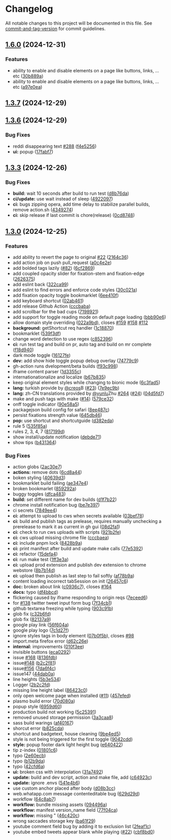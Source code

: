 # Changelog

All notable changes to this project will be documented in this file. See [commit-and-tag-version](https://github.com/absolute-version/commit-and-tag-version) for commit guidelines.

## [1.6.0](https://github.com/ansh/jiffyreader.com/compare/v1.3.7...v1.6.0) (2024-12-31)


### Features

* ability to enable and disable elements on a page like buttons, links, ... etc ([30b889a](https://github.com/ansh/jiffyreader.com/commit/30b889a27906786c2220b4ec3d389d5790e697e2))
* ability to enable and disable elements on a page like buttons, links, ... etc ([a97e0ea](https://github.com/ansh/jiffyreader.com/commit/a97e0eade9974c63bb67e079c8ae198f0f64d50d))

## [1.3.7](https://github.com/ansh/jiffyreader.com/compare/v1.3.6...v1.3.7) (2024-12-29)

## [1.3.6](https://github.com/ansh/jiffyreader.com/compare/v1.3.3...v1.3.6) (2024-12-29)


### Bug Fixes

* reddi disappearing text [#288](https://github.com/ansh/jiffyreader.com/issues/288) ([f4e5256](https://github.com/ansh/jiffyreader.com/commit/f4e5256bb9c0a6d6a54cc5d2c759a32f756d8d38))
* **ui:** popup ([17fabf7](https://github.com/ansh/jiffyreader.com/commit/17fabf7bee71505bd75181ce2813196dbf6b6180))

## [1.3.3](https://github.com/ansh/jiffyreader.com/compare/v1.3.0...v1.3.3) (2024-12-26)


### Bug Fixes

* **build:** wait 10 seconds after build to run test ([d8b76da](https://github.com/ansh/jiffyreader.com/commit/d8b76da7eae82809a6adc5dc6d61c37650bab07c))
* **ci/update:** use wait instead of sleep ([4922097](https://github.com/ansh/jiffyreader.com/commit/49220974dcea8702ec6523e75aad7ae3b482de8b))
* **ci:** bugs zipping opera, add time delay to stabilize parallel builds, remove action.sh ([4349274](https://github.com/ansh/jiffyreader.com/commit/43492741c4aefac56ae5ea1b49ed3c5e652d72b2))
* **ci:** skip release if last commit is chore(release) ([0cd8748](https://github.com/ansh/jiffyreader.com/commit/0cd87481c6b854fc48516acdad6a6b56cbfbe77a))

## [1.3.0](https://github.com/ansh/jiffyreader.com/compare/6c3fad5509a6345346122705c0e859eb036e5171...v1.3.0) (2024-12-25)


### Features

* add ability to revert the page to original [#22](https://github.com/ansh/jiffyreader.com/issues/22) ([2164c36](https://github.com/ansh/jiffyreader.com/commit/2164c36b05bcc50c94f84ab3229f189ffbfa2286))
* add action job on push pull_request ([a0c4e2e](https://github.com/ansh/jiffyreader.com/commit/a0c4e2edb96ee879287350ac3aa9f674cef81ea6))
* add bolded tags lazily ([#82](https://github.com/ansh/jiffyreader.com/issues/82)) ([6cf2869](https://github.com/ansh/jiffyreader.com/commit/6cf2869cfb9bb0c062e1d57337dec7718740db34))
* add coupled opacity slider for fixation-stem and fixation-edge ([2626375](https://github.com/ansh/jiffyreader.com/commit/2626375f26607a19308f7ff57794550d226f667b))
* add eslint back ([322ca99](https://github.com/ansh/jiffyreader.com/commit/322ca99bfd6b2ae3d34daf42a08deaa6b68e8d5d))
* add eslint to find errors and enforce code styles ([30c021a](https://github.com/ansh/jiffyreader.com/commit/30c021acf6ae2b0fa4d94f5a20135a366009fe48))
* add fixation opacity toggle bookmarklet ([6ee410f](https://github.com/ansh/jiffyreader.com/commit/6ee410f112fb94499daa94c7e9fd08b9dc62949b))
* add keyboard shortcut ([02ab461](https://github.com/ansh/jiffyreader.com/commit/02ab461562f404655bb50b82b33e3fc34e0ee440))
* add release Github Action ([cccbaba](https://github.com/ansh/jiffyreader.com/commit/cccbaba7f0d61d339357a80dce28d2da83a58f08))
* add scrollbar for the bad cups ([7198921](https://github.com/ansh/jiffyreader.com/commit/71989217a46f458d1f5ede7911646b649d340b91))
* add support for toggle reading mode on default page loading ([bbb90e6](https://github.com/ansh/jiffyreader.com/commit/bbb90e6d30d2170dec68be7ea08ed133b486a7fa))
* allow domain style overriding ([022a9bd](https://github.com/ansh/jiffyreader.com/commit/022a9bdf7007624bc46b11feb3d314c6a470b44a)), closes [#159](https://github.com/ansh/jiffyreader.com/issues/159) [#158](https://github.com/ansh/jiffyreader.com/issues/158) [#112](https://github.com/ansh/jiffyreader.com/issues/112)
* **background:** getShortcut req handler ([1c18870](https://github.com/ansh/jiffyreader.com/commit/1c18870d76acc1f03746d49febe0d3ac40d2573f))
* bookmarklet ([539f3df](https://github.com/ansh/jiffyreader.com/commit/539f3df853f158fbe867b239e9b3210b56e4f0fe))
* change word detection to use regex ([c852396](https://github.com/ansh/jiffyreader.com/commit/c852396c224bad0062fdc9acd26c2bf68526a6ce))
* **ci:** run test tag and build on pr, auto tag and build on mr complete ([f18d940](https://github.com/ansh/jiffyreader.com/commit/f18d940eb709497e4168d5b56b2e66dcfed06bad))
* dark mode toggle ([16127fe](https://github.com/ansh/jiffyreader.com/commit/16127fe0825a2b2eabe0fe599aef4572cdbcd327))
* **dev:** add show hide toggle popup debug overlay ([74779c9](https://github.com/ansh/jiffyreader.com/commit/74779c9710b7525531f2a1319e8607da76c7d0e7))
* gh-action runs dvelopment/beta builds ([f93c998](https://github.com/ansh/jiffyreader.com/commit/f93c998aca78ef8d361dff6d15da4c9f695727e9))
* iframe content parser ([1d3355c](https://github.com/ansh/jiffyreader.com/commit/1d3355c5532d7889d9f48b1c5a54858e1dd04389))
* internationationalize and localize ([b67b835](https://github.com/ansh/jiffyreader.com/commit/b67b8357144380dbe70619b8f628affa9f9ee2c5))
* keep original element styles while changing to bionic mode ([6c3fad5](https://github.com/ansh/jiffyreader.com/commit/6c3fad5509a6345346122705c0e859eb036e5171))
* **lang:** turkish provide by [@creos](https://github.com/creos)B ([#23](https://github.com/ansh/jiffyreader.com/issues/23)) ([7e9ec9b](https://github.com/ansh/jiffyreader.com/commit/7e9ec9b2ed2a210b7bcdf67d40ffde8f5ae46f28))
* **lang:** zh-CN translations provided by [@yunlu](https://github.com/yunlu)Zhu [#264](https://github.com/ansh/jiffyreader.com/issues/264) ([#24](https://github.com/ansh/jiffyreader.com/issues/24)) ([04d5fd7](https://github.com/ansh/jiffyreader.com/commit/04d5fd7d3b1b9012281fced33f812e6abac2627c))
* make and push tags with make ([#14](https://github.com/ansh/jiffyreader.com/issues/14)) ([579ce32](https://github.com/ansh/jiffyreader.com/commit/579ce326adae5c0c842297db68c00aa4a6ff6b14))
* onff toggle indicator ([90e58a5](https://github.com/ansh/jiffyreader.com/commit/90e58a513952a53c96febb4653ab12d522719e97))
* packagejson build config for safari ([8ee487c](https://github.com/ansh/jiffyreader.com/commit/8ee487c43aef9dcfb8b0fab2a0d6a96500e1fb3a))
* persist fixations strength value ([645db46](https://github.com/ansh/jiffyreader.com/commit/645db4679509a4b68153a812ae13da8f8ad82f3e))
* **pop:** use shortcut and shortcutguide ([d382eda](https://github.com/ansh/jiffyreader.com/commit/d382edac98cba70d498e8e58b121e2b8787e441b))
* rule 5 ([535f85a](https://github.com/ansh/jiffyreader.com/commit/535f85aab3e8afcd56cea8c457c95fc00907621c))
* rules 2, 3, 4, 7 ([817199d](https://github.com/ansh/jiffyreader.com/commit/817199d67b23c4819bec4af4f7e6cd91def8d7ea))
* show install/update notification ([debde71](https://github.com/ansh/jiffyreader.com/commit/debde71f4f540d01bdc0a478fbcba3196d22851a))
* show tips ([b431364](https://github.com/ansh/jiffyreader.com/commit/b431364d5c5b1ef342aed45fa7c30634dd5c8da9))


### Bug Fixes

* action globs ([2ac30e7](https://github.com/ansh/jiffyreader.com/commit/2ac30e79e6f5e0ac4a5004dc7c4ade6b4f46ec5d))
* **actions:** remove dots ([6cd8a44](https://github.com/ansh/jiffyreader.com/commit/6cd8a44b526374214c49dcfb640bdf978bb52bc1))
* boken styling ([40639d3](https://github.com/ansh/jiffyreader.com/commit/40639d35020fa939707573bb073549a0bca3eeb4))
* bookmarklet build failing ([ae347e4](https://github.com/ansh/jiffyreader.com/commit/ae347e4fcc4e28a7a9c3df0670f5d25aa512d7ad))
* broken bookmarlet ([859292a](https://github.com/ansh/jiffyreader.com/commit/859292a5d241955ad6a8d6517e9f0f9db4b13bb8))
* buggy toggles ([dfca483](https://github.com/ansh/jiffyreader.com/commit/dfca483174481c0fb2c614a5968b775bdc73b80a))
* **build:** set different name for dev builds ([d1f7b22](https://github.com/ansh/jiffyreader.com/commit/d1f7b22c9ae897c9fe9cb01f98a57ee3e654af82))
* chrome install notification bug ([be7e397](https://github.com/ansh/jiffyreader.com/commit/be7e397ff5d663e32d71682d6f749535af147a3a))
* ci secrets ([7849ee4](https://github.com/ansh/jiffyreader.com/commit/7849ee463b36aea216de0961a125c1518cd37d66))
* **ci:** attempt to upload to cws when secrets available ([03bef78](https://github.com/ansh/jiffyreader.com/commit/03bef7811edcbe51ad5f506e01bfaf837cf4eb98))
* **ci:** build and publish tags as prelease, requires manually unchecking a prerelease to mark it as current in gh gui ([08d2fa1](https://github.com/ansh/jiffyreader.com/commit/08d2fa1d2674bf8948e1bc74dd55e4aac29ee1cf))
* **ci:** check to run cws uploads with scripts ([921b2fe](https://github.com/ansh/jiffyreader.com/commit/921b2fe298293fa1fcd16398ad142819a366f281))
* **ci:** cws upload missing chrome file ([cccbaea](https://github.com/ansh/jiffyreader.com/commit/cccbaeaab849ccb2226e0d856799edd2e0fccee1))
* **ci:** include pnpm lock ([8428b9a](https://github.com/ansh/jiffyreader.com/commit/8428b9aa4d10e18b7b770bd4754fa05ad3b539da))
* **ci:** print manifest after build and update make calls ([77e5392](https://github.com/ansh/jiffyreader.com/commit/77e5392e88ac3e4a0f9502dc74049597cd8a8bd9))
* **ci:** refactor ([15defa4](https://github.com/ansh/jiffyreader.com/commit/15defa46bada19498e99f85e80a92de1a534b7b2))
* **ci:** run make test ([1ff3e3a](https://github.com/ansh/jiffyreader.com/commit/1ff3e3a413eec3c6831e129bca58eaa29bc3b03d))
* **ci:** upload prod extension and publish dev extension to chrome webstore ([8b7b14d](https://github.com/ansh/jiffyreader.com/commit/8b7b14d4f480beeabe57a330a491620e290e307e))
* **ci:** upload then publish as last step to fail softly ([af78b9a](https://github.com/ansh/jiffyreader.com/commit/af78b9a861a6970c652847c0a11d3e0961ecb514))
* content loading incorrect tabSession on init ([26457c6](https://github.com/ansh/jiffyreader.com/commit/26457c6476a153bd42347433213e5b6afcbe4c23))
* **doc:** broken about link ([c0936c7](https://github.com/ansh/jiffyreader.com/commit/c0936c757d924580a1c0dca5b288f36ed7a4da1b)), closes [#164](https://github.com/ansh/jiffyreader.com/issues/164)
* **docs:** typo ([df4bbcd](https://github.com/ansh/jiffyreader.com/commit/df4bbcd3c5b4e1f6c2a83130b584693ca79a6175))
* flickering caused by iframe responding to origin reqs ([7eceed6](https://github.com/ansh/jiffyreader.com/commit/7eceed67facaf9b6bfb39ec1267dd87c8edcfbff))
* for [#138](https://github.com/ansh/jiffyreader.com/issues/138) twitter tweet input form bug ([7f34cb1](https://github.com/ansh/jiffyreader.com/commit/7f34cb16edc104c558777866b44372b132e782bd))
* github textarea freezing while typing ([903c91b](https://github.com/ansh/jiffyreader.com/commit/903c91ba6ad16e85583708d58a9a67ce9686d1ba))
* glob fix ([c32b6fd](https://github.com/ansh/jiffyreader.com/commit/c32b6fd24bf348faeee6840a35ac591af624f466))
* glob fix ([82137a9](https://github.com/ansh/jiffyreader.com/commit/82137a9ffa99e0a065706239975a852dead04254))
* google play link ([56f604a](https://github.com/ansh/jiffyreader.com/commit/56f604a4f48624b80d99c594f3ee7ae1ede092dd))
* google play logo ([7c1d27f](https://github.com/ansh/jiffyreader.com/commit/7c1d27fc449741f35c22efd87473eb1017d3c982))
* ignore styles tags in body element ([07b0f5b](https://github.com/ansh/jiffyreader.com/commit/07b0f5b1ada87de2a53dd3e05473ec14870ae653)), closes [#98](https://github.com/ansh/jiffyreader.com/issues/98)
* import.meta firefox error ([d62c26e](https://github.com/ansh/jiffyreader.com/commit/d62c26e240468f61bb6e428311ae0ccc646f332f))
* **internal:** improvements ([010f3ee](https://github.com/ansh/jiffyreader.com/commit/010f3ee35b7fe001d1be4508ce8f379bedb51034))
* invisible buttons ([eca0292](https://github.com/ansh/jiffyreader.com/commit/eca02928ded7e9c6d090d2907bda9f1578dcf7ce))
* issue [#168](https://github.com/ansh/jiffyreader.com/issues/168) ([8136fdb](https://github.com/ansh/jiffyreader.com/commit/8136fdbf2a365157253f93568b79c723badaa3d6))
* issue[#148](https://github.com/ansh/jiffyreader.com/issues/148) ([b2c2f81](https://github.com/ansh/jiffyreader.com/commit/b2c2f81b5e344f0374172bf88f1e37dc112cd9e4))
* issue[#156](https://github.com/ansh/jiffyreader.com/issues/156) ([7da6f4c](https://github.com/ansh/jiffyreader.com/commit/7da6f4c630af2172180ca2ad3a8b2a6b5314d9fc))
* issue147 ([44dab0a](https://github.com/ansh/jiffyreader.com/commit/44dab0a0762a9e4616deb44abfbc707769793847))
* line heights ([5b3e534](https://github.com/ansh/jiffyreader.com/commit/5b3e5343e81f69aead99cfad4ec8ac3f3177ade0))
* Logger ([2b2c2fd](https://github.com/ansh/jiffyreader.com/commit/2b2c2fd5c988910eba4a3c649abb691c1983baec))
* missing line height label ([86423c0](https://github.com/ansh/jiffyreader.com/commit/86423c03d2c2f022e6cb6069108512f32ec9f421))
* only open welcome page when installed ([#11](https://github.com/ansh/jiffyreader.com/issues/11)) ([457efed](https://github.com/ansh/jiffyreader.com/commit/457efed02c0122f067c88238e1ca0a253bf543b2))
* plasmo build error ([70d080a](https://github.com/ansh/jiffyreader.com/commit/70d080a1fcbe224da1e8220e905dc4199dd3159d))
* popup style ([6959d60](https://github.com/ansh/jiffyreader.com/commit/6959d60793559927ddfd4787a625733443abec53))
* production build not working ([5c25391](https://github.com/ansh/jiffyreader.com/commit/5c253919888084a1bcec6eeedc835fc64c259a5f))
* removed unused storage permission ([3a3caa8](https://github.com/ansh/jiffyreader.com/commit/3a3caa859f9ca282a8c54e59c9f8c6f1d80c2778))
* sass build warings ([af40167](https://github.com/ansh/jiffyreader.com/commit/af40167d9a2b02255939eb6957de2c814eff2315))
* shorcut error ([b825cda](https://github.com/ansh/jiffyreader.com/commit/b825cda16d1392671dc7023aca806dca15c4521e))
* shortcut and badgetext, house cleaning ([9be4ed5](https://github.com/ansh/jiffyreader.com/commit/9be4ed59cb6f2020dd4a4b121e13154979eee7f2))
* style is not being triggered for the first toggle ([9042cdd](https://github.com/ansh/jiffyreader.com/commit/9042cddfe2fcab9951b8b54be77c7f54e2055f3d))
* **style:** popup footer dark light height bug ([e640422](https://github.com/ansh/jiffyreader.com/commit/e640422516a54ade9a6d3b7ed7128a8de1721bb8))
* tip z-index ([01801c6](https://github.com/ansh/jiffyreader.com/commit/01801c6b0c695cff9791ea2d5248b43aa527cafa))
* typo ([2e60ecb](https://github.com/ansh/jiffyreader.com/commit/2e60ecbfd2c540e2772878c1fbb9a1ae2686d9c8))
* typo ([b12b9da](https://github.com/ansh/jiffyreader.com/commit/b12b9daedaa76dfcef810bc296a8ae1e4a4d1744))
* typo ([42cfd6a](https://github.com/ansh/jiffyreader.com/commit/42cfd6aba4c8d9bd6f3d80789f7b3b83b3b65db7))
* **ui:** broken css with interpolation ([31a7492](https://github.com/ansh/jiffyreader.com/commit/31a749214c7cba101af00097aaaa6d9dede32a93))
* **update:** build and dev script, action and make file, add ([c64923c](https://github.com/ansh/jiffyreader.com/commit/c64923c3ec65e07e7f25bac69a6c7f6e1d821b0d))
* **update:** ignore .envs ([541e4b6](https://github.com/ansh/jiffyreader.com/commit/541e4b68e7306d0eb476b081a8c550d90b3d66c2))
* use custom anchor placed after body ([d08b3cc](https://github.com/ansh/jiffyreader.com/commit/d08b3cc66012346eca07ef57d879132bcb4bcf23))
* web.whatapp.com message contenteditable bug ([629d29d](https://github.com/ansh/jiffyreader.com/commit/629d29de4216001b0adb12e370a6c248fb3bebc5))
* workflow ([64c8ab7](https://github.com/ansh/jiffyreader.com/commit/64c8ab7c8df89f48f410f01bc37931410a9eb88f))
* **workflow:** bundle missing assets ([094496a](https://github.com/ansh/jiffyreader.com/commit/094496a4597921c7075326f7f289f5d341dc00e9))
* **workflow:** manifest version_name field ([77f04ca](https://github.com/ansh/jiffyreader.com/commit/77f04cadd49ae52d90dbe56170b2646628b686e4))
* **workflow:** missing " ([46c420c](https://github.com/ansh/jiffyreader.com/commit/46c420cb0cd96d92ffad72df90739533cad91402))
* wrong saccades storage key ([ba61f29](https://github.com/ansh/jiffyreader.com/commit/ba61f29db6caf933bcef25783415fb61cb6d99b3))
* youtube comment field bug by adding it to exclusion list ([2feaf1c](https://github.com/ansh/jiffyreader.com/commit/2feaf1cd21ebf0699aefd1de2d63a51a7d571896))
* youtube embed tweets appear blank while playing ([#22](https://github.com/ansh/jiffyreader.com/issues/22)) ([cbf8bd0](https://github.com/ansh/jiffyreader.com/commit/cbf8bd054307ce824a3722768897322e8d34a9f4))
